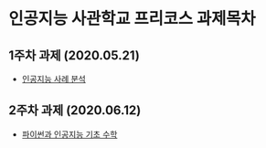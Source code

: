# 인공지능 사관학교 프리코스 과제목차

## 1주차 과제 (2020.05.21)
* [인공지능 사례 분석](https://github.com/AI-SY/-/blob/master/1%EC%A3%BC%EC%B0%A8_%EA%B3%BC%EC%A0%9C.ipynb)

## 2주차 과제 (2020.06.12)
* [파이썬과 인공지능 기초 수학]()
